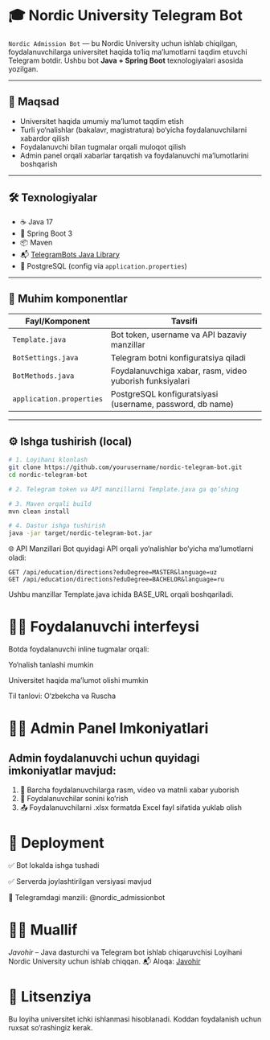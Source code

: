 # 🎓 Nordic University Telegram Bot

`Nordic Admission Bot` — bu Nordic University uchun ishlab chiqilgan, foydalanuvchilarga universitet haqida to‘liq ma’lumotlarni taqdim etuvchi Telegram botdir. Ushbu bot **Java + Spring Boot** texnologiyalari asosida yozilgan.

---

## 🎯 Maqsad

- Universitet haqida umumiy ma’lumot taqdim etish
- Turli yo‘nalishlar (bakalavr, magistratura) bo‘yicha foydalanuvchilarni xabardor qilish
- Foydalanuvchi bilan tugmalar orqali muloqot qilish
- Admin panel orqali xabarlar tarqatish va foydalanuvchi ma’lumotlarini boshqarish

---

## 🛠 Texnologiyalar

- ☕ Java 17
- 🌱 Spring Boot 3
- 📦 Maven
- 📬 [TelegramBots Java Library](https://github.com/rubenlagus/TelegramBots)
- 🐘 PostgreSQL (config via `application.properties`)

---

## 🧩 Muhim komponentlar

| Fayl/Komponent | Tavsifi |
|----------------|---------|
| `Template.java` | Bot token, username va API bazaviy manzillar |
| `BotSettings.java` | Telegram botni konfiguratsiya qiladi |
| `BotMethods.java` | Foydalanuvchiga xabar, rasm, video yuborish funksiyalari |
| `application.properties` | PostgreSQL konfiguratsiyasi (username, password, db name) |

---

## ⚙️ Ishga tushirish (local)

```bash
# 1. Loyihani klonlash
git clone https://github.com/yourusername/nordic-telegram-bot.git
cd nordic-telegram-bot

# 2. Telegram token va API manzillarni Template.java ga qo‘shing

# 3. Maven orqali build
mvn clean install

# 4. Dastur ishga tushirish
java -jar target/nordic-telegram-bot.jar
```

🌐 API Manzillari
Bot quyidagi API orqali yo‘nalishlar bo‘yicha ma’lumotlarni oladi:
```API
GET /api/education/directions?eduDegree=MASTER&language=uz
GET /api/education/directions?eduDegree=BACHELOR&language=ru
```
Ushbu manzillar Template.java ichida BASE_URL orqali boshqariladi.

# 🧑‍💼 Foydalanuvchi interfeysi
Botda foydalanuvchi inline tugmalar orqali:

Yo‘nalish tanlashi mumkin

Universitet haqida ma’lumot olishi mumkin

Til tanlovi: O‘zbekcha va Ruscha

# 👨‍💻 Admin Panel Imkoniyatlari
## Admin foydalanuvchi uchun quyidagi imkoniyatlar mavjud:

1. 🔁 Barcha foydalanuvchilarga rasm, video va matnli xabar yuborish
2. 👥 Foydalanuvchilar sonini ko‘rish
3. 📤 Foydalanuvchilarni .xlsx formatda Excel fayl sifatida yuklab olish

# 🚀 Deployment

✅ Bot lokalda ishga tushadi

✅ Serverda joylashtirilgan versiyasi mavjud

🔗 Telegramdagi manzili: @nordic_admissionbot

# 👨‍🎓 Muallif
*Javohir* – Java dasturchi va Telegram bot ishlab chiqaruvchisi
Loyihani Nordic University uchun ishlab chiqqan.
📬 Aloqa: [Javohir](https://t.me/M_Javoxir_1)

# 📝 Litsenziya
Bu loyiha universitet ichki ishlanmasi hisoblanadi. Koddan foydalanish uchun ruxsat so‘rashingiz kerak.

